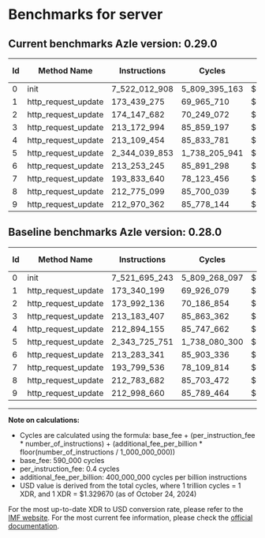 # Benchmarks for server

## Current benchmarks Azle version: 0.29.0

| Id  | Method Name         | Instructions  | Cycles        | USD           | USD/Million Calls | Change                             |
| --- | ------------------- | ------------- | ------------- | ------------- | ----------------- | ---------------------------------- |
| 0   | init                | 7_522_012_908 | 5_809_395_163 | $0.0077245785 | $7_724.57         | <font color="red">+317_665</font>  |
| 1   | http_request_update | 173_439_275   | 69_965_710    | $0.0000930313 | $93.03            | <font color="red">+99_076</font>   |
| 2   | http_request_update | 174_147_682   | 70_249_072    | $0.0000934081 | $93.40            | <font color="red">+155_546</font>  |
| 3   | http_request_update | 213_172_994   | 85_859_197    | $0.0001141644 | $114.16           | <font color="green">-10_413</font> |
| 4   | http_request_update | 213_109_454   | 85_833_781    | $0.0001141306 | $114.13           | <font color="red">+215_299</font>  |
| 5   | http_request_update | 2_344_039_853 | 1_738_205_941 | $0.0023112403 | $2_311.24         | <font color="red">+314_102</font>  |
| 6   | http_request_update | 213_253_245   | 85_891_298    | $0.0001142071 | $114.20           | <font color="green">-30_096</font> |
| 7   | http_request_update | 193_833_640   | 78_123_456    | $0.0001038784 | $103.87           | <font color="red">+34_104</font>   |
| 8   | http_request_update | 212_775_099   | 85_700_039    | $0.0001139528 | $113.95           | <font color="green">-8_583</font>  |
| 9   | http_request_update | 212_970_362   | 85_778_144    | $0.0001140566 | $114.05           | <font color="green">-28_298</font> |

## Baseline benchmarks Azle version: 0.28.0

| Id  | Method Name         | Instructions  | Cycles        | USD           | USD/Million Calls |
| --- | ------------------- | ------------- | ------------- | ------------- | ----------------- |
| 0   | init                | 7_521_695_243 | 5_809_268_097 | $0.0077244095 | $7_724.40         |
| 1   | http_request_update | 173_340_199   | 69_926_079    | $0.0000929786 | $92.97            |
| 2   | http_request_update | 173_992_136   | 70_186_854    | $0.0000933254 | $93.32            |
| 3   | http_request_update | 213_183_407   | 85_863_362    | $0.0001141699 | $114.16           |
| 4   | http_request_update | 212_894_155   | 85_747_662    | $0.0001140161 | $114.01           |
| 5   | http_request_update | 2_343_725_751 | 1_738_080_300 | $0.0023110732 | $2_311.07         |
| 6   | http_request_update | 213_283_341   | 85_903_336    | $0.0001142231 | $114.22           |
| 7   | http_request_update | 193_799_536   | 78_109_814    | $0.0001038603 | $103.86           |
| 8   | http_request_update | 212_783_682   | 85_703_472    | $0.0001139573 | $113.95           |
| 9   | http_request_update | 212_998_660   | 85_789_464    | $0.0001140717 | $114.07           |

---

**Note on calculations:**

- Cycles are calculated using the formula: base_fee + (per_instruction_fee \* number_of_instructions) + (additional_fee_per_billion \* floor(number_of_instructions / 1_000_000_000))
- base_fee: 590_000 cycles
- per_instruction_fee: 0.4 cycles
- additional_fee_per_billion: 400_000_000 cycles per billion instructions
- USD value is derived from the total cycles, where 1 trillion cycles = 1 XDR, and 1 XDR = $1.329670 (as of October 24, 2024)

For the most up-to-date XDR to USD conversion rate, please refer to the [IMF website](https://www.imf.org/external/np/fin/data/rms_sdrv.aspx).
For the most current fee information, please check the [official documentation](https://internetcomputer.org/docs/current/developer-docs/gas-cost#execution).
